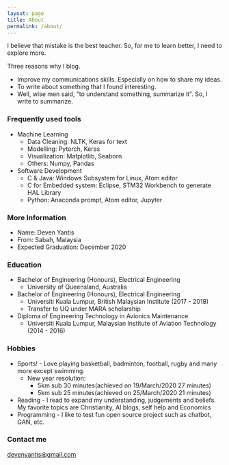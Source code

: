 ```yaml
---
layout: page
title: About
permalink: /about/
---
```


I believe that mistake is the best teacher. So, for me to learn better, I need to explore more.

Three reasons why I blog.
- Improve my communications skills. Especially on how to share my ideas.
- To write about something that I found interesting.
- Well, wise men said, "to understand something, summarize it". So, I write to summarize.

### Frequently used tools
- Machine Learning
  - Data Cleaning: NLTK, Keras for text
  - Modelling: Pytorch, Keras
  - Visualization: Matplotlib, Seaborn
  - Others: Numpy, Pandas
- Software Development
  - C & Java: Windows Subsystem for Linux, Atom editor
  - C for Embedded system: Eclipse, STM32 Workbench to generate HAL Library
  - Python: Anaconda prompt, Atom editor, Jupyter

### More Information

- Name: Deven Yantis
- From: Sabah, Malaysia
- Expected Graduation: December 2020

### Education
- Bachelor of Engineering (Honours), Electrical Engineering
  - University of Queensland, Australia
- Bachelor of Engineering (Honours), Electrical Engineering
  - Universiti Kuala Lumpur, British Malaysian Institute (2017 - 2018)
  - Transfer to UQ under MARA scholarship
- Diploma of Engineering Technology in Avionics Maintenance
  - Universiti Kuala Lumpur, Malaysian Institute of Aviation Technology (2014 - 2016)

### Hobbies
- Sports! -  Love playing basketball, badminton, football, rugby and many more except swimming.
  - New year resolution:
    - 5km sub 30 minutes(achieved on 19/March/2020 27 minutes)
    - 5km sub 25 minutes(achieved on 25/March/2020 21 minutes)
- Reading - I read to expand my understanding, judgements and beliefs. My favorite topics are Christianity, AI blogs, self help and Economics
- Programming - I like to test fun open source project such as chatbot, GAN, etc.

### Contact me

[devenyantis@gmail.com](mailto:devenyantis@gmail.com)
